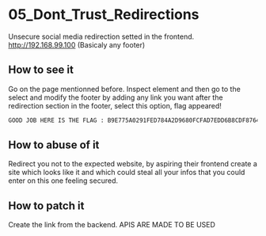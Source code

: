 # 05_Dont_Trust_Redirections

Unsecure social media redirection setted in the frontend.
http://192.168.99.100 (Basicaly any footer)

## How to see it

Go on the page mentionned before.
Inspect element and then go to the select and modify the footer by adding any link you want after the redirection section in the footer, select this option,
flag appeared!

```bash
GOOD JOB HERE IS THE FLAG : B9E775A0291FED784A2D9680FCFAD7EDD6B8CDF87648DA647AAF4BBA288BCAB3
```

## How to abuse of it

Redirect you not to the expected website, by aspiring their frontend create a site which looks like it and which could steal all your infos that you could enter on this one feeling secured.

## How to patch it

Create the link from the backend. APIS ARE MADE TO BE USED
